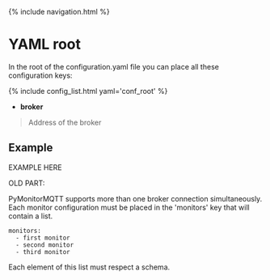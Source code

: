 {% include navigation.html %}

# YAML root

In the root of the configuration.yaml file you can place all these configuration keys:

{% include config_list.html yaml='conf_root' %}

- **broker**
> Address of the broker

## Example

EXAMPLE HERE


OLD PART: 

PyMonitorMQTT supports more than one broker connection simultaneously. Each monitor configuration must be placed in the 'monitors' key that will contain a list. 

```
monitors:
  - first monitor
  - second monitor
  - third monitor
```

Each element of this list must respect a schema.